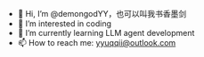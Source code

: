 - 👋 Hi, I’m @demongodYY，也可以叫我书香墨剑
- 👀 I’m interested in coding
- 🌱 I’m currently learning LLM agent development
- 📫 How to reach me: yyuqqii@outlook.com

<!---
demongodYY/demongodYY is a ✨ special ✨ repository because its `README.md` (this file) appears on your GitHub profile.
You can click the Preview link to take a look at your changes.
--->
